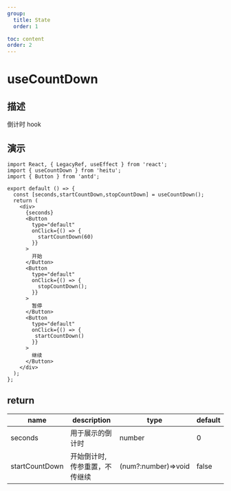 ```yaml
---
group:
  title: State
  order: 1

toc: content
order: 2
---
```


# useCountDown

## 描述

倒计时 hook

## 演示


```tsx
import React, { LegacyRef, useEffect } from 'react';
import { useCountDown } from 'heitu';
import { Button } from 'antd';

export default () => {
  const [seconds,startCountDown,stopCountDown] = useCountDown();
  return (
    <div>
      {seconds}
      <Button
        type="default"
        onClick={() => {
          startCountDown(60)
        }}
      >
        开始
      </Button>
      <Button
        type="default"
        onClick={() => {
          stopCountDown();
        }}
      >
        暂停
      </Button>
      <Button
        type="default"
        onClick={() => {
         startCountDown()
        }}
      >
        继续
      </Button>
    </div>
  );
};
```



## return

| name    | description      | type    | default |
| ------- | ---------------- | ------- | ------- |
| seconds | 用于展示的倒计时 | number  | 0       |
| startCountDown  | 开始倒计时,传参重置，不传继续 | (num?:number)=>void | false   |
